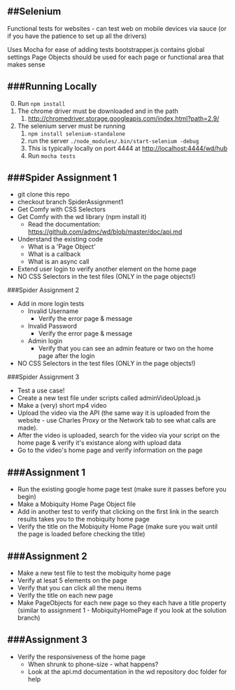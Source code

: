 ##Selenium
------
Functional tests for websites - can test web on mobile devices via sauce (or if you have the patience to set up all the drivers)

Uses Mocha for ease of adding tests
bootstrapper.js contains global settings
Page Objects should be used for each page or functional area that makes sense

###Running Locally
------
0. Run ```npm install```
1. The chrome driver must be downloaded and in the path
	1. http://chromedriver.storage.googleapis.com/index.html?path=2.9/ 
2. The selenium server must be running
	1. ```npm install selenium-standalone```
	2. run the server ```./node_modules/.bin/start-selenium -debug```
	3. This is typically locally on port 4444 at <http://localhost:4444/wd/hub>
	4. Run ```mocha tests```

###Spider Assignment 1
------
* git clone this repo
* checkout branch SpiderAssignment1
* Get Comfy with CSS Selectors
* Get Comfy with the wd library (npm install it)
  * Read the documentation: https://github.com/admc/wd/blob/master/doc/api.md 
* Understand the existing code
  * What is a 'Page Object'
  * What is a callback
  * What is an async call
* Extend user login to verify another element on the home page
* NO CSS Selectors in the test files (ONLY in the page objects!)

###Spider Assignment 2  
* Add in more login tests
  * Invalid Username
    * Verify the error page & message
  * Invalid Password
    * Verify the error page & message
  * Admin login
    * Verify that you can see an admin feature or two on the home page after the login  
* NO CSS Selectors in the test files (ONLY in the page objects!)

###Spider Assignment 3
* Test a use case! 
* Create a new test file under scripts called adminVideoUpload.js
* Make a (very) short mp4 video
* Upload the video via the API (the same way it is uploaded from the website - use Charles Proxy or the Network tab to see what calls are made).
* After the video is uploaded, search for the video via your script on the home page & verify it's existance along with upload data
* Go to the video's home page and verify information on the page

###Assignment 1
------
* Run the existing google home page test (make sure it passes before you begin)
* Make a Mobiquity Home Page Object file 
* Add in another test to verify that clicking on the first link in the search results takes you to the mobiquity home page 
* Verify the title on the Mobiquity Home Page (make sure you wait until the page is loaded before checking the title)


###Assignment 2
------
* Make a new test file to test the mobiquity home page
* Verify at lesat 5 elements on the page
* Verify that you can click all the menu items
* Verify the title on each new page
* Make PageObjects for each new page so they each have a title property (similar to assignment 1 - MobiquityHomePage if you look at the solution branch)


###Assignment 3
------
* Verify the responsiveness of the home page
	* When shrunk to phone-size - what happens?
	* Look at the api.md documentation in the wd repository doc folder for help 
